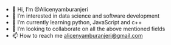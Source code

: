 - 👋 Hi, I’m @Alicenyamburanjeri
- 👀 I’m interested in data science and software development
- 🌱 I’m currently learning python, JavaScript and c++
- 💞️ I’m looking to collaborate on all the above mentioned fields
- 📫 How to reach me alicenyamburanjeri@gmail.com

<!---
Alicenyamburanjeri/Alicenyamburanjeri is a ✨ special ✨ repository because its `README.md` (this file) appears on your GitHub profile.
You can click the Preview link to take a look at your changes.
--->
